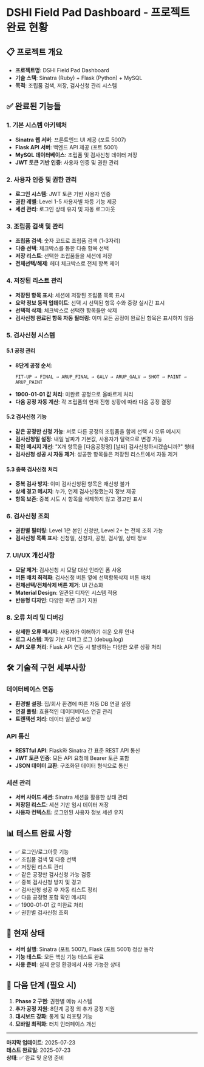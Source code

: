 # DSHI Field Pad Dashboard - 프로젝트 완료 현황

## 📋 프로젝트 개요
- **프로젝트명**: DSHI Field Pad Dashboard  
- **기술 스택**: Sinatra (Ruby) + Flask (Python) + MySQL
- **목적**: 조립품 검색, 저장, 검사신청 관리 시스템

## ✅ 완료된 기능들

### 1. 기본 시스템 아키텍처
- **Sinatra 웹 서버**: 프론트엔드 UI 제공 (포트 5007)
- **Flask API 서버**: 백엔드 API 제공 (포트 5001) 
- **MySQL 데이터베이스**: 조립품 및 검사신청 데이터 저장
- **JWT 토큰 기반 인증**: 사용자 인증 및 권한 관리

### 2. 사용자 인증 및 권한 관리
- **로그인 시스템**: JWT 토큰 기반 사용자 인증
- **권한 레벨**: Level 1-5 사용자별 차등 기능 제공
- **세션 관리**: 로그인 상태 유지 및 자동 로그아웃

### 3. 조립품 검색 및 관리
- **조립품 검색**: 숫자 코드로 조립품 검색 (1-3자리)
- **다중 선택**: 체크박스를 통한 다중 항목 선택
- **저장 리스트**: 선택한 조립품들을 세션에 저장
- **전체선택/해제**: 헤더 체크박스로 전체 항목 제어

### 4. 저장된 리스트 관리 
- **저장된 항목 표시**: 세션에 저장된 조립품 목록 표시
- **요약 정보 동적 업데이트**: 선택 시 선택된 항목 수와 중량 실시간 표시
- **선택적 삭제**: 체크박스로 선택한 항목들만 삭제
- **검사신청 완료된 항목 자동 필터링**: 이미 모든 공정이 완료된 항목은 표시하지 않음

### 5. 검사신청 시스템

#### 5.1 공정 관리
- **8단계 공정 순서**: 
  ```
  FIT-UP → FINAL → ARUP_FINAL → GALV → ARUP_GALV → SHOT → PAINT → ARUP_PAINT
  ```
- **1900-01-01 값 처리**: 미완료 공정으로 올바르게 처리
- **다음 공정 자동 계산**: 각 조립품의 현재 진행 상황에 따라 다음 공정 결정

#### 5.2 검사신청 기능
- **같은 공정만 신청 가능**: 서로 다른 공정의 조립품을 함께 선택 시 오류 메시지
- **검사신청일 설정**: 내일 날짜가 기본값, 사용자가 달력으로 변경 가능
- **확인 메시지 개선**: "X개 항목을 [다음공정명] [날짜] 검사신청하시겠습니까?" 형태
- **검사신청 성공 시 자동 제거**: 성공한 항목들은 저장된 리스트에서 자동 제거

#### 5.3 중복 검사신청 처리
- **중복 검사 방지**: 이미 검사신청된 항목은 재신청 불가
- **상세 경고 메시지**: 누가, 언제 검사신청했는지 정보 제공
- **항목 보존**: 중복 시도 시 항목을 삭제하지 않고 경고만 표시

### 6. 검사신청 조회
- **권한별 필터링**: Level 1은 본인 신청만, Level 2+ 는 전체 조회 가능
- **검사신청 목록 표시**: 신청일, 신청자, 공정, 검사일, 상태 정보

### 7. UI/UX 개선사항
- **모달 제거**: 검사신청 시 모달 대신 인라인 폼 사용
- **버튼 배치 최적화**: 검사신청 버튼 옆에 선택항목삭제 버튼 배치
- **전체선택/전체삭제 버튼 제거**: UI 간소화
- **Material Design**: 일관된 디자인 시스템 적용
- **반응형 디자인**: 다양한 화면 크기 지원

### 8. 오류 처리 및 디버깅
- **상세한 오류 메시지**: 사용자가 이해하기 쉬운 오류 안내
- **로그 시스템**: 파일 기반 디버그 로그 (debug.log)
- **API 오류 처리**: Flask API 연동 시 발생하는 다양한 오류 상황 처리

## 🛠 기술적 구현 세부사항

### 데이터베이스 연동
- **환경별 설정**: 집/회사 환경에 따른 자동 DB 연결 설정
- **연결 풀링**: 효율적인 데이터베이스 연결 관리
- **트랜잭션 처리**: 데이터 일관성 보장

### API 통신
- **RESTful API**: Flask와 Sinatra 간 표준 REST API 통신
- **JWT 토큰 인증**: 모든 API 요청에 Bearer 토큰 포함
- **JSON 데이터 교환**: 구조화된 데이터 형식으로 통신

### 세션 관리  
- **서버 사이드 세션**: Sinatra 세션을 활용한 상태 관리
- **저장된 리스트**: 세션 기반 임시 데이터 저장
- **사용자 컨텍스트**: 로그인된 사용자 정보 세션 유지

## 📊 테스트 완료 사항
- ✅ 로그인/로그아웃 기능
- ✅ 조립품 검색 및 다중 선택
- ✅ 저장된 리스트 관리
- ✅ 같은 공정만 검사신청 가능 검증
- ✅ 중복 검사신청 방지 및 경고
- ✅ 검사신청 성공 후 자동 리스트 정리
- ✅ 다음 공정명 포함 확인 메시지
- ✅ 1900-01-01 값 미완료 처리
- ✅ 권한별 검사신청 조회

## 🎯 현재 상태
- **서버 실행**: Sinatra (포트 5007), Flask (포트 5001) 정상 동작
- **기능 테스트**: 모든 핵심 기능 테스트 완료
- **사용 준비**: 실제 운영 환경에서 사용 가능한 상태

## 📝 다음 단계 (필요 시)
1. **Phase 2 구현**: 권한별 메뉴 시스템
2. **추가 공정 지원**: 8단계 공정 외 추가 공정 지원
3. **대시보드 강화**: 통계 및 리포팅 기능
4. **모바일 최적화**: 터치 인터페이스 개선

---
**마지막 업데이트**: 2025-07-23  
**테스트 완료일**: 2025-07-23  
**상태**: ✅ 완료 및 운영 준비
